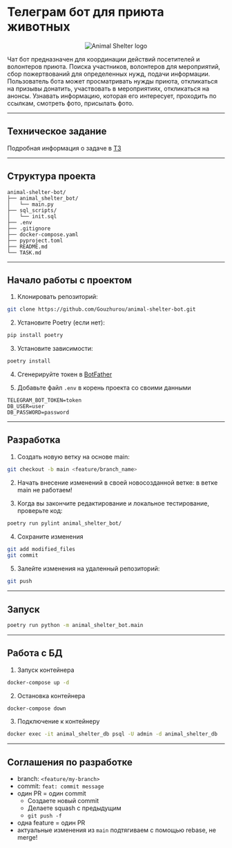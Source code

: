 # Телеграм бот для приюта животных

<p align="center">
  <img src="https://predannoeserdce.ru/wp-content/themes/catheart/img/kot_reporting.gif" alt="Animal Shelter logo">
</p>

Чат бот предназначен для координации действий посетителей и волонтеров приюта. Поиска участников, волонтеров для мероприятий, сбор пожертвований для определенных нужд, подачи информации. Пользователь бота может просматривать нужды приюта, откликаться на призывы донатить, участвовать в мероприятиях, откликаться на анонсы. Узнавать информацию, которая его интересует, проходить по ссылкам, смотреть фото, присылать фото.

******

## Техническое задание

Подробная информация о задаче в [ТЗ](./TASK.md)

******

## Структура проекта

```
animal-shelter-bot/
├── animal_shelter_bot/
│   └── main.py
├── sql_scripts/
│   └── init.sql
├── .env
├── .gitignore
├── docker-compose.yaml
├── pyproject.toml
├── README.md
└── TASK.md
```

******

## Начало работы с проектом

1. Клонировать репозиторий:

```bash
git clone https://github.com/Gouzhurou/animal-shelter-bot.git
```

2. Установите Poetry (если нет):

```bash
pip install poetry
```

3. Установите зависимости:

```bash
poetry install
```

4. Сгенерируйте токен в [BotFather](https://t.me/BotFather)

5. Добавьте файл `.env` в корень проекта со своими данными

```
TELEGRAM_BOT_TOKEN=token
DB_USER=user
DB_PASSWORD=password
```

***

## Разработка

1. Создать новую ветку на основе main:

```bash
git checkout -b main <feature/branch_name>
```

2. Начать внесение изменений в своей новосозданной ветке: в ветке main не работаем!

3. Когда вы закончите редактирование и локальное тестирование, проверьте код:

```bash
poetry run pylint animal_shelter_bot/
```

4. Сохраните изменения

```bash
git add modified_files
git commit
```

5. Залейте изменения на удаленный репозиторий:

```bash
git push
```

*****

## Запуск

```bash
poetry run python -m animal_shelter_bot.main
```

*****

## Работа с БД

1. Запуск контейнера
```bash
docker-compose up -d
```

2. Остановка контейнера
```bash
docker-compose down
```

3. Подключение к контейнеру
```bash
docker exec -it animal_shelter_db psql -U admin -d animal_shelter_db
```

*****

## Соглашения по разработке

* branch: `<feature/my-branch>`
* commit: `feat: commit message`
* один PR = один commit
  * Создаете новый commit
  * Делаете squash с предыдущим
  * `git push -f`
* одна feature = один PR
* актуальные изменения из `main` подтягиваем с помощью rebase, не merge!
